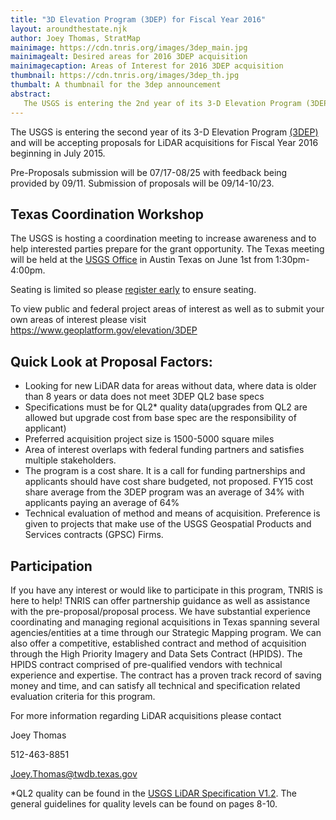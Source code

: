 ```yaml
---
title: "3D Elevation Program (3DEP) for Fiscal Year 2016"
layout: aroundthestate.njk
author: Joey Thomas, StratMap
mainimage: https://cdn.tnris.org/images/3dep_main.jpg
mainimagealt: Desired areas for 2016 3DEP acquisition
mainimagecaption: Areas of Interest for 2016 3DEP acquisition
thumbnail: https://cdn.tnris.org/images/3dep_th.jpg
thumbalt: A thumbnail for the 3dep announcement
abstract:
   The USGS is entering the 2nd year of its 3-D Elevation Program (3DEP) and is accepting proposals for LiDAR acquisitions for Fiscal Year 2016.
---
```


The USGS is entering the second year of its 3-D Elevation Program [(3DEP)](http://nationalmap.gov/3DEP/) and will be accepting proposals for LiDAR acquisitions for Fiscal Year 2016 beginning in July 2015.

Pre-Proposals submission will be 07/17-08/25 with feedback being provided by 09/11. Submission of proposals will be 09/14-10/23. 

## Texas Coordination Workshop

The USGS is hosting a coordination meeting to increase awareness and to help interested parties prepare for the grant opportunity. The Texas meeting will be held at the [USGS Office](https://goo.gl/maps/xOqL6) in Austin Texas on June 1st from 1:30pm-4:00pm. 

Seating is limited so please [register early](http://goo.gl/forms/xyvQqEWjDG) to ensure seating. 

To view public and federal project areas of interest as well as to submit your own areas of interest please visit https://www.geoplatform.gov/elevation/3DEP

## Quick Look at Proposal Factors:
 - Looking for new LiDAR data for areas without data, where data is older than 8 years  or data does not meet 3DEP QL2 base specs
 - Specifications must be for QL2* quality data(upgrades from QL2 are allowed but upgrade cost from base spec are the responsibility of applicant)
 - Preferred  acquisition project size is 1500-5000 square miles
 - Area of interest overlaps with federal funding partners and satisfies multiple stakeholders.
 - The program is a cost share.  It is a call for funding partnerships and applicants should have cost share budgeted, not proposed.  FY15 cost share average from the 3DEP program  was  an average of 34%  with applicants paying an average of  64% 
 - Technical evaluation of method and means of acquisition. Preference is given to projects that make use of the USGS Geospatial Products and Services contracts (GPSC) Firms.

## Participation
If you have any interest or would like to participate in this program, TNRIS is here to help! TNRIS can offer partnership guidance as well as assistance with the pre-proposal/proposal process. We have substantial experience coordinating and managing regional acquisitions in Texas spanning several agencies/entities at a time through our Strategic Mapping program. We can also offer a competitive, established contract and method of acquisition through the High Priority Imagery and Data Sets Contract (HPIDS). The HPIDS contract comprised of pre-qualified vendors with technical experience and expertise. The contract has a proven track record of saving money and time, and can satisfy all technical and specification related evaluation criteria for this program.  

For more information regarding LiDAR acquisitions please contact 

Joey Thomas

512-463-8851

Joey.Thomas@twdb.texas.gov


*QL2 quality can be found in the [USGS LiDAR Specification V1.2](http://pubs.usgs.gov/tm/11b4/pdf/tm11-B4.pdf).  The general guidelines for quality levels can be found on pages 8-10. 
